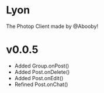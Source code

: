 # Lyon
The Photop Client made by @Abooby!

# v0.0.5
* Added Group.onPost()
* Added Post.onDelete()
* Added Post.onEdit()
* Refined Post.onChat()
